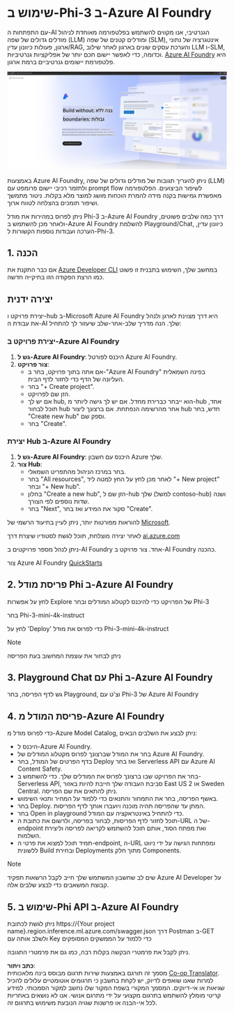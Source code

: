 <!--
CO_OP_TRANSLATOR_METADATA:
{
  "original_hash": "3a1e48b628022485aac989c9f733e792",
  "translation_date": "2025-07-17T05:25:38+00:00",
  "source_file": "md/02.QuickStart/AzureAIFoundry_QuickStart.md",
  "language_code": "he"
}
-->
# **שימוש ב-Phi-3 ב-Azure AI Foundry**

עם התפתחות ה-AI הגנרטיבי, אנו מקווים להשתמש בפלטפורמה מאוחדת לניהול מודלים גדולים של שפה (LLM) ומודלים קטנים של שפה (SLM), אינטגרציה של נתוני ארגון, פעולות כיוונון עדין/RAG, והערכת עסקים שונים בארגון לאחר שילוב LLM ו-SLM, וכדומה, כדי לאפשר יישום חכם יותר של אפליקציות גנרטיביות. [Azure AI Foundry](https://ai.azure.com) היא פלטפורמת יישומים גנרטיביים ברמת ארגון.

![aistudo](../../../../translated_images/aifoundry_home.f28a8127c96c7d93d6fb1d0a69b635bc36834da1f0615d7d2b8be216021d9eeb.he.png)

באמצעות Azure AI Foundry, ניתן להעריך תגובות של מודלים גדולים של שפה (LLM) ולתזמר רכיבי יישום פרומפט עם prompt flow לשיפור הביצועים. הפלטפורמה מאפשרת גמישות בקנה מידה להמרת הוכחות מושג למוצר מלא בקלות. ניטור מתמשך ושיפור תומכים בהצלחה לטווח ארוך.

ניתן לפרוס במהירות את מודל Phi-3 ב-Azure AI Foundry דרך כמה שלבים פשוטים, ולאחר מכן להשתמש ב-Azure AI Foundry להשלמת Playground/Chat, כיוונון עדין, הערכה ועבודות נוספות הקשורות ל-Phi-3.

## **1. הכנה**

אם כבר התקנת את [Azure Developer CLI](https://learn.microsoft.com/azure/developer/azure-developer-cli/overview?WT.mc_id=aiml-138114-kinfeylo) במחשב שלך, השימוש בתבנית זו פשוט כמו הרצת הפקודה הזו בתיקייה חדשה.

## יצירה ידנית

יצירת פרויקט ו-hub ב-Microsoft Azure AI Foundry היא דרך מצוינת לארגן ולנהל את עבודת ה-AI שלך. הנה מדריך שלב-אחר-שלב שיעזור לך להתחיל:

### יצירת פרויקט ב-Azure AI Foundry

1. **גש ל-Azure AI Foundry**: היכנס לפורטל Azure AI Foundry.
2. **צור פרויקט**:
   - אם אתה בתוך פרויקט, בחר ב-"Azure AI Foundry" בפינה השמאלית העליונה של הדף כדי לחזור לדף הבית.
   - בחר "+ Create project".
   - הזן שם לפרויקט.
   - אם יש לך hub, הוא ייבחר כברירת מחדל. אם יש לך גישה ליותר מ-hub אחד, תוכל לבחור hub אחר מהרשימה הנפתחת. אם ברצונך ליצור hub חדש, בחר "Create new hub" וספק שם.
   - בחר "Create".

### יצירת Hub ב-Azure AI Foundry

1. **גש ל-Azure AI Foundry**: היכנס עם חשבון Azure שלך.
2. **צור Hub**:
   - בחר במרכז הניהול מהתפריט השמאלי.
   - בחר "All resources", לאחר מכן לחץ על החץ למטה ליד "+ New project" ובחר "+ New hub".
   - בחלון "Create a new hub", הזן שם ל-hub שלך (למשל contoso-hub) ושנה שדות נוספים לפי הצורך.
   - בחר "Next", סקור את המידע ואז בחר "Create".

להוראות מפורטות יותר, ניתן לעיין בתיעוד הרשמי של [Microsoft](https://learn.microsoft.com/azure/ai-studio/how-to/create-projects).

לאחר יצירה מוצלחת, תוכל לגשת לסטודיו שיצרת דרך [ai.azure.com](https://ai.azure.com/)

ניתן לנהל מספר פרויקטים ב-AI Foundry אחד. צור פרויקט ב-AI Foundry כהכנה.

צור Azure AI Foundry [QuickStarts](https://learn.microsoft.com/azure/ai-studio/quickstarts/get-started-code)


## **2. פריסת מודל Phi ב-Azure AI Foundry**

לחץ על אפשרות Explore של הפרויקט כדי להיכנס לקטלוג המודלים ובחר Phi-3

בחר Phi-3-mini-4k-instruct

לחץ על 'Deploy' כדי לפרוס את מודל Phi-3-mini-4k-instruct

> [!NOTE]
>
> ניתן לבחור את עוצמת המחשוב בעת הפריסה

## **3. Playground Chat עם Phi ב-Azure AI Foundry**

גש לדף הפריסה, בחר Playground, וצ'ט עם Phi-3 של Azure AI Foundry

## **4. פריסת המודל מ-Azure AI Foundry**

כדי לפרוס מודל מ-Azure Model Catalog, ניתן לבצע את השלבים הבאים:

- היכנס ל-Azure AI Foundry.
- בחר את המודל שברצונך לפרוס מקטלוג המודלים של Azure AI Foundry.
- בדף הפרטים של המודל, בחר Deploy ואז בחר Serverless API עם Azure AI Content Safety.
- בחר את הפרויקט שבו ברצונך לפרוס את המודלים שלך. כדי להשתמש ב-Serverless API, סביבת העבודה שלך חייבת להיות באזור East US 2 או Sweden Central. ניתן להתאים את שם הפריסה.
- באשף הפריסה, בחר את התמחור והתנאים כדי ללמוד על המחיר ותנאי השימוש.
- בחר Deploy. המתן עד שהפריסה תהיה מוכנה ויועברו אותך לדף הפריסות.
- בחר Open in playground כדי להתחיל באינטראקציה עם המודל.
- תוכל לחזור לדף הפריסות, לבחור בפריסה, ולרשום את כתובת ה-URL של ה-endpoint ואת מפתח הסוד, אותם תוכל להשתמש לקריאה לפריסה וליצירת השלמות.
- תמיד תוכל למצוא את פרטי ה-endpoint, ה-URL ומפתחות הגישה על ידי ניווט ללשונית Build ובחירת Deployments מתוך חלק Components.

> [!NOTE]
> שים לב שחשבון המשתמש שלך חייב לקבל הרשאות תפקיד Azure AI Developer על קבוצת המשאבים כדי לבצע שלבים אלה.

## **5. שימוש ב-Phi API ב-Azure AI Foundry**

ניתן לגשת לכתובת https://{Your project name}.region.inference.ml.azure.com/swagger.json דרך Postman ב-GET ולשלב אותה עם Key כדי ללמוד על הממשקים המסופקים

ניתן לקבל את פרמטרי הבקשה בקלות רבה, כמו גם את פרמטרי התגובה.

**כתב ויתור**:  
מסמך זה תורגם באמצעות שירות תרגום מבוסס בינה מלאכותית [Co-op Translator](https://github.com/Azure/co-op-translator). למרות שאנו שואפים לדיוק, יש לקחת בחשבון כי תרגומים אוטומטיים עלולים להכיל שגיאות או אי-דיוקים. המסמך המקורי בשפת המקור שלו נחשב למקור הסמכותי. למידע קריטי מומלץ להשתמש בתרגום מקצועי על ידי מתרגם אנושי. אנו לא נושאים באחריות לכל אי-הבנה או פרשנות שגויה הנובעת משימוש בתרגום זה.